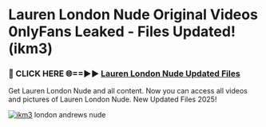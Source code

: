 # Lauren London Nude Original Videos 0nlyFans Leaked - Files Updated! (ikm3)

<h3>🔴 CLICK HERE 🌐==►► <a href="https://tinyurl.com/4mcuefdz" rel="nofollow">Lauren London Nude Updated Files</a></h3>

Get Lauren London Nude and all content. Now you can access all videos and pictures of Lauren London Nude. New Updated Files 2025!

[![ikm3](https://i.imgur.com/StAQSOY.gif)](https://tinyurl.com/4mcuefdz)
london andrews nude